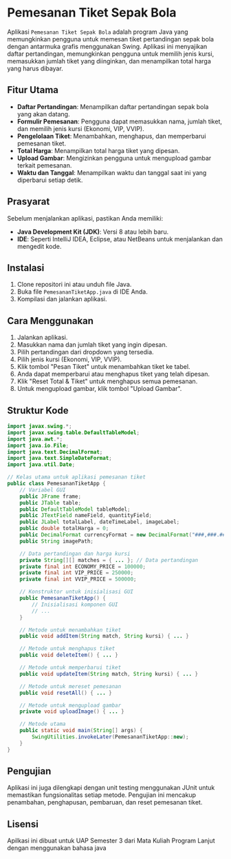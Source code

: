 # Pemesanan Tiket Sepak Bola

Aplikasi `Pemesanan Tiket Sepak Bola` adalah program Java yang memungkinkan pengguna untuk memesan tiket pertandingan sepak bola dengan antarmuka grafis menggunakan Swing. Aplikasi ini menyajikan daftar pertandingan, memungkinkan pengguna untuk memilih jenis kursi, memasukkan jumlah tiket yang diinginkan, dan menampilkan total harga yang harus dibayar.

## Fitur Utama

- **Daftar Pertandingan**: Menampilkan daftar pertandingan sepak bola yang akan datang.
- **Formulir Pemesanan**: Pengguna dapat memasukkan nama, jumlah tiket, dan memilih jenis kursi (Ekonomi, VIP, VVIP).
- **Pengelolaan Tiket**: Menambahkan, menghapus, dan memperbarui pemesanan tiket.
- **Total Harga**: Menampilkan total harga tiket yang dipesan.
- **Upload Gambar**: Mengizinkan pengguna untuk mengupload gambar terkait pemesanan.
- **Waktu dan Tanggal**: Menampilkan waktu dan tanggal saat ini yang diperbarui setiap detik.

## Prasyarat

Sebelum menjalankan aplikasi, pastikan Anda memiliki:
- **Java Development Kit (JDK)**: Versi 8 atau lebih baru.
- **IDE**: Seperti IntelliJ IDEA, Eclipse, atau NetBeans untuk menjalankan dan mengedit kode.

## Instalasi

1. Clone repositori ini atau unduh file Java.
2. Buka file `PemesananTiketApp.java` di IDE Anda.
3. Kompilasi dan jalankan aplikasi.

## Cara Menggunakan

1. Jalankan aplikasi.
2. Masukkan nama dan jumlah tiket yang ingin dipesan.
3. Pilih pertandingan dari dropdown yang tersedia.
4. Pilih jenis kursi (Ekonomi, VIP, VVIP).
5. Klik tombol "Pesan Tiket" untuk menambahkan tiket ke tabel.
6. Anda dapat memperbarui atau menghapus tiket yang telah dipesan.
7. Klik "Reset Total & Tiket" untuk menghapus semua pemesanan.
8. Untuk mengupload gambar, klik tombol "Upload Gambar".

## Struktur Kode

```java
import javax.swing.*;
import javax.swing.table.DefaultTableModel;
import java.awt.*;
import java.io.File;
import java.text.DecimalFormat;
import java.text.SimpleDateFormat;
import java.util.Date;

// Kelas utama untuk aplikasi pemesanan tiket
public class PemesananTiketApp {
    // Variabel GUI
    public JFrame frame;
    public JTable table;
    public DefaultTableModel tableModel;
    public JTextField nameField, quantityField;
    public JLabel totalLabel, dateTimeLabel, imageLabel;
    public double totalHarga = 0;
    public DecimalFormat currencyFormat = new DecimalFormat("###,###.##");
    public String imagePath;

    // Data pertandingan dan harga kursi
    private String[][] matches = { ... }; // Data pertandingan
    private final int ECONOMY_PRICE = 100000;
    private final int VIP_PRICE = 250000;
    private final int VVIP_PRICE = 500000;

    // Konstruktor untuk inisialisasi GUI
    public PemesananTiketApp() {
        // Inisialisasi komponen GUI
        // ...
    }

    // Metode untuk menambahkan tiket
    public void addItem(String match, String kursi) { ... }

    // Metode untuk menghapus tiket
    public void deleteItem() { ... }

    // Metode untuk memperbarui tiket
    public void updateItem(String match, String kursi) { ... }

    // Metode untuk mereset pemesanan
    public void resetAll() { ... }

    // Metode untuk mengupload gambar
    private void uploadImage() { ... }

    // Metode utama
    public static void main(String[] args) {
        SwingUtilities.invokeLater(PemesananTiketApp::new);
    }
}
```

## Pengujian

Aplikasi ini juga dilengkapi dengan unit testing menggunakan JUnit untuk memastikan fungsionalitas setiap metode. Pengujian ini mencakup penambahan, penghapusan, pembaruan, dan reset pemesanan tiket.

## Lisensi

Apilkasi ini dibuat untuk UAP Semester 3 dari Mata Kuliah Program Lanjut dengan menggunakan bahasa java